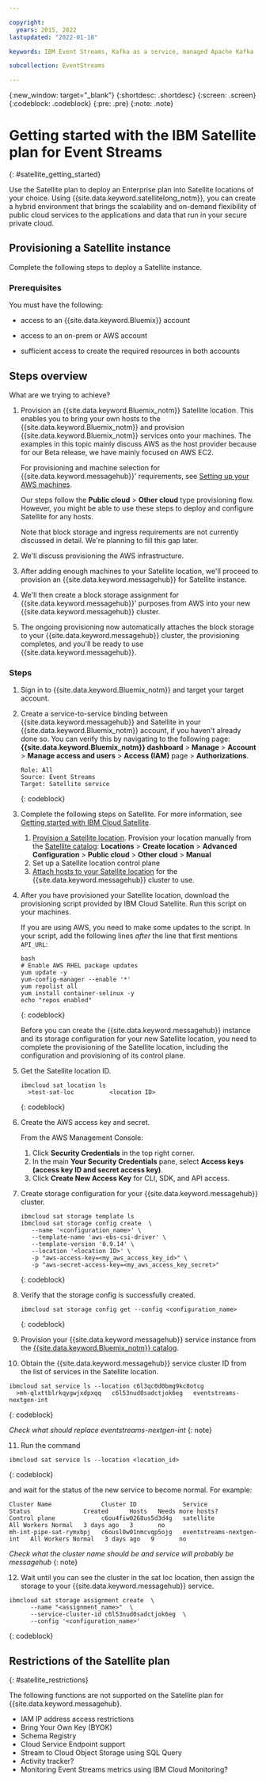 ```yaml
---

copyright:
  years: 2015, 2022
lastupdated: "2022-01-18"

keywords: IBM Event Streams, Kafka as a service, managed Apache Kafka

subcollection: EventStreams

---
```


{:new_window: target="_blank"}
{:shortdesc: .shortdesc}
{:screen: .screen}
{:codeblock: .codeblock}
{:pre: .pre}
{:note: .note}


# Getting started with the IBM Satellite plan for Event Streams
{: #satellite_getting_started}

Use the Satellite plan to deploy an Enterprise plan into Satellite locations of your choice. Using {{site.data.keyword.satellitelong_notm}}, you can create a hybrid environment that brings the scalability and on-demand flexibility of public cloud services to the applications and data that run in your secure private cloud. 

## Provisioning a Satellite instance

Complete the following steps to deploy a Satellite instance. 

### Prerequisites

You must have the following: 
* access to an {{site.data.keyword.Bluemix}} account

* access to an on-prem or AWS account

* sufficient access to create the required resources in both accounts

## Steps overview

What are we trying to achieve?

1. Provision an {{site.data.keyword.Bluemix_notm}} Satellite location. This enables you to bring your own hosts to the {{site.data.keyword.Bluemix_notm}} and provision {{site.data.keyword.Bluemix_notm}} services onto your machines. The examples in this topic mainly discuss AWS as the host provider because for our Beta release, we have mainly focused on AWS EC2.

   For provisioning and machine selection for {{site.data.keyword.messagehub}}' requirements, see [Setting up your AWS machines](/docs/EventStreams?topic=EventStreams-aws).

   Our steps follow the **Public cloud** > **Other cloud** type provisioning flow. However, you might be able to use these steps to deploy and configure Satellite for any hosts.

   Note that block storage and ingress requirements are not currently discussed in detail. We're planning to fill this gap later.

2. We'll discuss provisioning the AWS infrastructure.

3. After adding enough machines to your Satellite location, we'll proceed to provision an {{site.data.keyword.messagehub}} for Satellite instance.

4. We'll then create a block storage assignment for {{site.data.keyword.messagehub}}' purposes from AWS into your new {{site.data.keyword.messagehub}} cluster.

5. The ongoing provisioning now automatically attaches the block storage to your {{site.data.keyword.messagehub}} cluster, the provisioning completes, and you'll be ready to use {{site.data.keyword.messagehub}}.



### Steps

1. Sign in to {{site.data.keyword.Bluemix_notm}} and target your target account.
2. Create a service-to-service binding between {{site.data.keyword.messagehub}} and Satellite in your {{site.data.keyword.Bluemix_notm}} account, if you haven't already done so. You can verify this by navigating to the following page: **{{site.data.keyword.Bluemix_notm}} dashboard** > **Manage** > **Account** > **Manage access and users** > **Access (IAM)** page > **Authorizations**.

   ```
   Role: All
   Source: Event Streams
   Target: Satellite service
   ```
   {: codeblock}

3. Complete the following steps on Satellite. For more information, see [Getting started with IBM Cloud Satellite](/docs/satellite?topic=satellite-getting-started).
   1. [Provision a Satellite location](/docs/satellite-working?topic=satellite-working-getting-started#create-location).
   Provision your location manually from the [Satellite catalog](https://cloud.ibm.com/satellite/): **Locations** > **Create location** > **Advanced Configuration** > **Public cloud** > **Other cloud** > **Manual**
   2. Set up a Satellite location control plane 
   3. [Attach hosts to your Satellite location](/docs/satellite?topic=satellite-getting-started#attach-hosts-to-location) for the {{site.data.keyword.messagehub}} cluster to use.
4. After you have provisioned your Satellite location, download the provisioning script provided by IBM Cloud Satellite. Run this script on your machines.

   If you are using AWS, you need to make some updates to the script. In your script, add the following lines *after* the line that first mentions `API_URL`:

   ```
   bash
   # Enable AWS RHEL package updates
   yum update -y
   yum-config-manager --enable '*'
   yum repolist all
   yum install container-selinux -y
   echo "repos enabled"
   ```
   {: codeblock}

   Before you can create the {{site.data.keyword.messagehub}} instance and its storage configuration for your new Satellite location, you need to complete the provisioning of the Satellite location, including the configuration and provisioning of its control plane. 

5. Get the Satellite location ID.

   ```
   ibmcloud sat location ls
     >test-sat-loc          <location ID>
   ```
   {: codeblock}

6. Create the AWS access key and secret. 

   From the AWS Management Console:
   1. Click **Security Credentials** in the top right corner. 
   2. In the main **Your Security Credentials** pane, select **Access keys (access key ID and secret access key)**. 
   3. Click **Create New Access Key** for CLI, SDK, and API access.
7. Create storage configuration for your {{site.data.keyword.messagehub}} cluster.

   ```
   ibmcloud sat storage template ls
   ibmcloud sat storage config create  \
      --name '<configuration_name>' \
      --template-name 'aws-ebs-csi-driver' \
      --template-version '0.9.14' \
      --location '<location ID>' \
      -p "aws-access-key=<my_aws_access_key_id>" \
      -p "aws-secret-access-key=<my_aws_access_key_secret>"
   ```
   {: codeblock}

8. Verify that the storage config is successfully created.

   ```
   ibmcloud sat storage config get --config <configuration_name>
   ```
   {: codeblock}

9. Provision your {{site.data.keyword.messagehub}} service instance from the [{{site.data.keyword.Bluemix_notm}} catalog](https://cloud.ibm.com/catalog/event-streams). 

10. Obtain the {{site.data.keyword.messagehub}} service cluster ID from the list of services in the Satellite location.

   ```
   ibmcloud sat service ls --location c6l3qc0d0bmg9kc8otcg
     >mh-qlxttblrkqygwjxdpxqq   c6l53nud0sadctjok6eg   eventstreams-nextgen-int 
   ```
   {: codeblock}

   _Check what should replace eventstreams-nextgen-int_
   {: note}

11. Run the command 

   ```
   ibmcloud sat service ls --location <location_id> 
   ```
   {: codeblock}

   and wait for the status of the new service to become normal. For example:

   ```
   Cluster Name              Cluster ID             Service                    Status               Created      Hosts   Needs more hosts?
   Control plane             c6ou4fiw0268us5d3d4g   satellite                  All Workers Normal   3 days ago   3       no
   mh-int-pipe-sat-rymxbpj   c6ousl0w01nmcvqp5ojg   eventstreams-nextgen-int   All Workers Normal   3 days ago   9       no
   ```

   _Check what the cluster name should be and service will probably be messagehub_
   {: note}

12. Wait until you can see the cluster in the sat loc location, then assign the storage to your {{site.data.keyword.messagehub}} service.

   ```
   ibmcloud sat storage assignment create  \
         --name "<assignment_name>"  \
         --service-cluster-id c6l53nud0sadctjok6eg  \
         --config '<configuration_name>'
```
   {: codeblock}

## Restrictions of the Satellite plan
{: #satellite_restrictions}

The following functions are not supported on the Satellite plan for {{site.data.keyword.messagehub}.

* IAM IP address access restrictions
* Bring Your Own Key (BYOK)
* Schema Registry
* Cloud Service Endpoint support
* Stream to Cloud Object Storage using SQL Query
* Activity tracker?
* Monitoring Event Streams metrics using IBM Cloud Monitoring?
